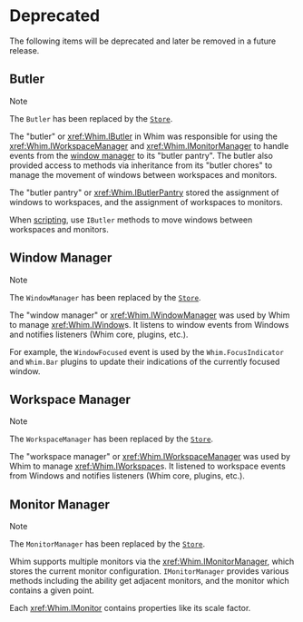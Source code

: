 # Deprecated

The following items will be deprecated and later be removed in a future release.

## Butler

> [!NOTE]
> The `Butler` has been replaced by the [`Store`](./store.md).

The "butler" or <xref:Whim.IButler> in Whim was responsible for using the <xref:Whim.IWorkspaceManager> and <xref:Whim.IMonitorManager> to handle events from the [window manager](#window-manager) to its "butler pantry". The butler also provided access to methods via inheritance from its "butler chores" to manage the movement of windows between workspaces and monitors.

The "butler pantry" or <xref:Whim.IButlerPantry> stored the assignment of windows to workspaces, and the assignment of workspaces to monitors.

When [scripting](../customize/scripting.md), use `IButler` methods to move windows between workspaces and monitors.

## Window Manager

> [!NOTE]
> The `WindowManager` has been replaced by the [`Store`](./store.md).

The "window manager" or <xref:Whim.IWindowManager> was used by Whim to manage <xref:Whim.IWindow>s. It listens to window events from Windows and notifies listeners (Whim core, plugins, etc.).

For example, the `WindowFocused` event is used by the `Whim.FocusIndicator` and `Whim.Bar` plugins to update their indications of the currently focused window.

## Workspace Manager

> [!NOTE]
> The `WorkspaceManager` has been replaced by the [`Store`](./store.md).

The "workspace manager" or <xref:Whim.IWorkspaceManager> was used by Whim to manage <xref:Whim.IWorkspace>s. It listened to workspace events from Windows and notifies listeners (Whim core, plugins, etc.).

## Monitor Manager

> [!NOTE]
> The `MonitorManager` has been replaced by the [`Store`](./store.md).

Whim supports multiple monitors via the <xref:Whim.IMonitorManager>, which stores the current monitor configuration. `IMonitorManager` provides various methods including the ability get adjacent monitors, and the monitor which contains a given point.

Each <xref:Whim.IMonitor> contains properties like its scale factor.
